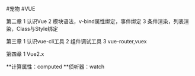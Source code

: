 #宠物
#VUE

第二章
1 认识Vue
2 模块语法，v-bind属性绑定，事件绑定
3 条件渲染，列表渲染，Class与Style绑定

第三章
1 认识vue-cli工具
2 组件调试工具
3 vue-router,vuex

第四章
1 Vue2.x

**计算属性：computed
**侦听器：watch
